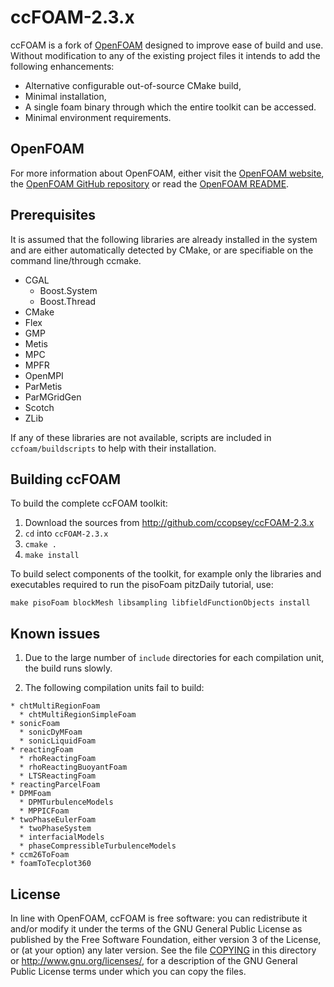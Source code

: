 # ccFOAM-2.3.x

ccFOAM is a fork of [OpenFOAM](http://www.openfoam.org) designed to improve ease of build and use.  Without modification to any of the existing project files it intends to add the following enhancements:

  * Alternative configurable out-of-source CMake build,
  * Minimal installation,
  * A single foam binary through which the entire toolkit can be accessed.
  * Minimal environment requirements.

## OpenFOAM

For more information about OpenFOAM, either visit the [OpenFOAM website](http://www.openfoam.org), the [OpenFOAM GitHub repository](https://github.com/OpenFOAM/OpenFOAM-2.3.x) or read the [OpenFOAM README](README.OpenFOAM.html).

## Prerequisites

It is assumed that the following libraries are already installed in the system and are either automatically detected by CMake, or are specifiable on the command line/through ccmake.

  * CGAL
    * Boost.System
    * Boost.Thread
  * CMake
  * Flex
  * GMP
  * Metis
  * MPC
  * MPFR
  * OpenMPI
  * ParMetis
  * ParMGridGen
  * Scotch
  * ZLib

If any of these libraries are not available, scripts are included in ``ccfoam/buildscripts`` to help with their installation.

## Building ccFOAM

To build the complete ccFOAM toolkit:

  1. Download the sources from http://github.com/ccopsey/ccFOAM-2.3.x
  2. `cd` into `ccFOAM-2.3.x`
  3. `cmake .`
  4. `make install`

To build select components of the toolkit, for example only the libraries and executables required to run the pisoFoam pitzDaily tutorial, use:

  `make pisoFoam blockMesh libsampling libfieldFunctionObjects install`

## Known issues

  1. Due to the large number of `include` directories for each compilation unit, the build runs slowly.

  2. The following compilation units fail to build:

    * chtMultiRegionFoam
      * chtMultiRegionSimpleFoam
    * sonicFoam
      * sonicDyMFoam
      * sonicLiquidFoam
    * reactingFoam
      * rhoReactingFoam
      * rhoReactingBuoyantFoam
      * LTSReactingFoam
    * reactingParcelFoam
    * DPMFoam
      * DPMTurbulenceModels
      * MPPICFoam
    * twoPhaseEulerFoam
      * twoPhaseSystem
      * interfacialModels
      * phaseCompressibleTurbulenceModels
    * ccm26ToFoam
    * foamToTecplot360

## License

In line with OpenFOAM, ccFOAM is free software: you can redistribute it and/or modify it under the terms of the GNU General Public License as published by the Free Software Foundation, either version 3 of the License, or (at your option) any later version. See the file [COPYING](COPYING) in this directory or http://www.gnu.org/licenses/, for a description of the GNU General Public License terms under which you can copy the files.
